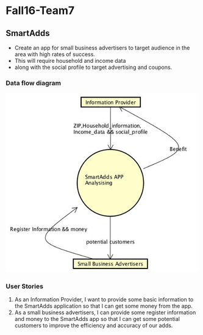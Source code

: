 # Fall16-Team7

## SmartAdds
+ Create an app for small business advertisers to target audience in the area with high rates of success. 
+ This will require household and income data 
+ along with the social profile to target advertising and coupons.

### Data flow diagram
![SmartAdds](https://github.com/HenryWan19/Fall16-Team7/blob/master/SmartAdds/images/SmartAdds_DFD_level0.jpg?raw=true)

### User Stories
1. As an Information Provider, 
   I want to provide some basic information to the SmartAdds application 
   so that I can get some money from the app.
2. As a small business advertisers, 
   I can provide some register information and money to the SmartAdds app 
   so that I can get some potential customers to improve the efficiency and accuracy of our adds.


